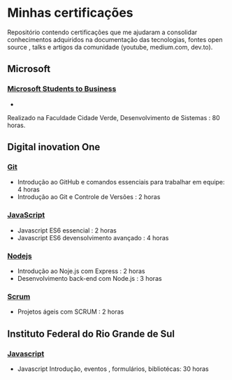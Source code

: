 Minhas certificações 
====================

Repositório contendo certificações que me ajudaram a consolidar conhecimentos adquiridos na documentação das tecnologias, fontes open source , talks e artigos da comunidade (youtube, medium.com, dev.to).

Microsoft 
---------
### [Microsoft Students to Business](/Microsoft)
- 
Realizado na Faculdade Cidade Verde, Desenvolvimento de Sistemas : 80 horas. 


Digital inovation One 
---------

### [Git](Digital%20Innovation%20One)
- Introdução ao GitHub e comandos essenciais para trabalhar em equipe: 4 horas
- Introdução ao Git e Controle de Versões : 2 horas


### [JavaScript](Digital%20Innovation%20One)
- Javascript ES6 essencial : 2 horas
- Javascript ES6 devensolvimento avançado : 4 horas

### [Nodejs](Digital%20Innovation%20One)
- Introdução ao Noje.js com Express : 2 horas
- Desenvolvimento back-end com Node.js : 3 horas

### [Scrum](Digital%20Innovation%20One)
- Projetos ágeis com SCRUM : 2 horas


Instituto Federal do Rio Grande de Sul
--------------------------------------
### [Javascript](IFRS)
- Javascript Introdução, eventos , formulários, bibliotécas: 30 horas